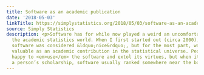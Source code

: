 ```yaml
---
title: Software as an academic publication
date: '2018-05-03'
linkTitle: https://simplystatistics.org/2018/05/03/software-as-an-academic-publication/
source: Simply Statistics
description: <p>Software has for while now played a weird an uncomfortable role in
  the academic statistics world. When I first started out (circa 2000), I think developing
  software was considered &ldquo;nice&rdquo;, but for the most part, was not considered
  valuable as an academic contribution in the statistical universe. People were generally
  happy to <em>use</em> the software and extol its virtues, but when it came to evaluating
  a person’s scholarship, software usually ranked somewhere near the bottom of t
---
```

